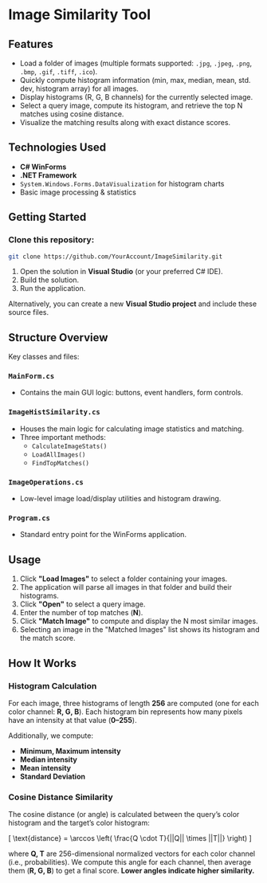 # Image Similarity Tool

## Features
- Load a folder of images (multiple formats supported: `.jpg`, `.jpeg`, `.png`, `.bmp`, `.gif`, `.tiff`, `.ico`).
- Quickly compute histogram information (min, max, median, mean, std. dev, histogram array) for all images.
- Display histograms (R, G, B channels) for the currently selected image.
- Select a query image, compute its histogram, and retrieve the top N matches using cosine distance.
- Visualize the matching results along with exact distance scores.

## Technologies Used
- **C# WinForms**
- **.NET Framework** 
- `System.Windows.Forms.DataVisualization` for histogram charts
- Basic image processing & statistics

## Getting Started
### Clone this repository:
```sh
git clone https://github.com/YourAccount/ImageSimilarity.git
```

1. Open the solution in **Visual Studio** (or your preferred C# IDE).
2. Build the solution.
3. Run the application.

Alternatively, you can create a new **Visual Studio project** and include these source files.

## Structure Overview
Key classes and files:

### `MainForm.cs`
- Contains the main GUI logic: buttons, event handlers, form controls.

### `ImageHistSimilarity.cs`
- Houses the main logic for calculating image statistics and matching.
- Three important methods:
  - `CalculateImageStats()`
  - `LoadAllImages()`
  - `FindTopMatches()`

### `ImageOperations.cs`
- Low-level image load/display utilities and histogram drawing.

### `Program.cs`
- Standard entry point for the WinForms application.

## Usage
1. Click **"Load Images"** to select a folder containing your images.
2. The application will parse all images in that folder and build their histograms.
3. Click **"Open"** to select a query image.
4. Enter the number of top matches (**N**).
5. Click **"Match Image"** to compute and display the N most similar images.
6. Selecting an image in the "Matched Images" list shows its histogram and the match score.

## How It Works
### Histogram Calculation
For each image, three histograms of length **256** are computed (one for each color channel: **R, G, B**). Each histogram bin represents how many pixels have an intensity at that value (**0–255**).

Additionally, we compute:
- **Minimum, Maximum intensity**
- **Median intensity**
- **Mean intensity**
- **Standard Deviation**

### Cosine Distance Similarity
The cosine distance (or angle) is calculated between the query’s color histogram and the target’s color histogram:

\[ \text{distance} = \arccos \left( \frac{Q \cdot T}{||Q|| \times ||T||} \right) \]

where **Q, T** are 256-dimensional normalized vectors for each color channel (i.e., probabilities). We compute this angle for each channel, then average them (**R, G, B**) to get a final score. **Lower angles indicate higher similarity.**
